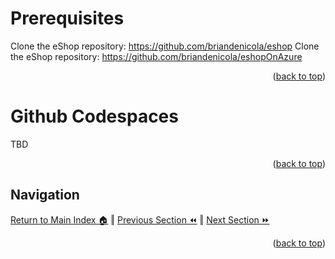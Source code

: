 Prerequisites
=============
Clone the eShop repository: https://github.com/briandenicola/eshop
Clone the eShop repository: https://github.com/briandenicola/eshopOnAzure
<p align="right">(<a href="#readme-top">back to top</a>)</p>

Github Codespaces
=============
TBD
<p align="right">(<a href="#readme-top">back to top</a>)</p>

## Navigation
[Return to Main Index 🏠](../readme.md) ‖
[Previous Section ⏪](./architecture.md)  ‖ [Next Section ⏩](./infrastructure.md)
<p align="right">(<a href="#readme-top">back to top</a>)</p>